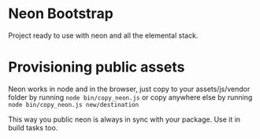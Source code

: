 # Neon Bootstrap

Project ready to use with neon and all the elemental stack.

# Provisioning public assets

Neon works in node and in the browser, just copy to your
assets/js/vendor folder by running `node bin/copy_neon.js` or copy anywhere
else by running `node bin/copy_neon.js new/destination`

This way you public neon is always in sync with your package. Use it in
build tasks too.
